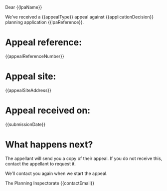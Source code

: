 Dear {{lpaName}}

We’ve received a {{appealType}} appeal against {{applicationDecision}} planning application {{lpaReference}}.

# Appeal reference:
{{appealReferenceNumber}}

# Appeal site:
{{appealSiteAddress}}

# Appeal received on:
{{submissionDate}}

# What happens next?
The appellant will send you a copy of their appeal. If you do not receive this, contact the appellant to request it.

We’ll contact you again when we start the appeal.

The Planning Inspectorate
{{contactEmail}}
